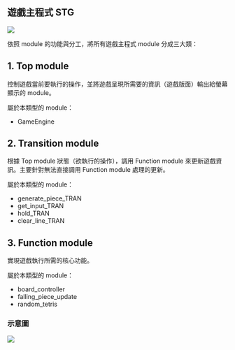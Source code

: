 ## 遊戲主程式 STG
![](https://i.imgur.com/N65xuoI.png)

依照 module 的功能與分工，將所有遊戲主程式 module 分成三大類：
## 1. Top module
控制遊戲當前要執行的操作，並將遊戲呈現所需要的資訊（遊戲版面）輸出給螢幕顯示的 module。

屬於本類型的 module：
- GameEngine

## 2. Transition module
根據 Top module 狀態（欲執行的操作），調用 Function module 來更新遊戲資訊。主要針對無法直接調用 Function module 處理的更新。

屬於本類型的 module：
- generate_piece_TRAN
- get_input_TRAN
- hold_TRAN
- clear_line_TRAN

## 3. Function module
實現遊戲執行所需的核心功能。

屬於本類型的 module：
- board_controller
- falling_piece_update
- random_tetris

### 示意圖
![](https://i.imgur.com/ofszoV4.png)
